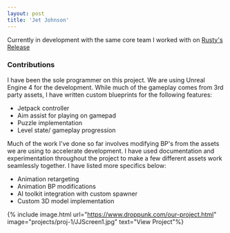 ```yaml
---
layout: post
title: 'Jet Johnson'
---
```


Currently in development with the same core team I worked
with on [Rusty's Release](https://linkwin.github.io/projects/proj-1)

### Contributions

I have been the sole programmer on this project. We are using Unreal Engine 4 for the development. 
While much of the gameplay comes from 3rd party assets, I have written custom blueprints for the following features:

* Jetpack controller
* Aim assist for playing on gamepad
* Puzzle implementation
* Level state/ gameplay progression

Much of the work I've done so far involves modifying BP's from the assets we are using to accelerate development. 
I have used documentation and experimentation throughout the project to make a few different assets work seamlessly together.
I have listed more specifics below:

* Animation retargeting
* Animation BP modifications
* AI toolkit integration with custom spawner
* Custom 3D model implementation

{% include image.html url="https://www.droppunk.com/our-project.html" image="projects/proj-1/JJScreen1.jpg" text="View Project"%}
